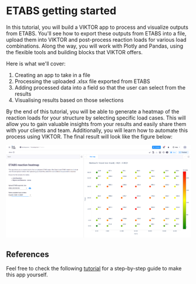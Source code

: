 # ETABS getting started

In this tutorial, you will build a VIKTOR app to process and visualize outputs from ETABS. You'll see how to export these outputs from ETABS into a file, upload them into VIKTOR and post-process reaction loads for various load combinations. Along the way, you will work with Plotly and Pandas, using the flexible tools and building blocks that VIKTOR offers.

Here is what we'll cover:

1. Creating an app to take in a file
2. Processing the uploaded .xlsx file exported from ETABS
3. Adding processed data into a field so that the user can select from the results
4. Visualising results based on those selections

By the end of this tutorial, you will be able to generate a heatmap of the reaction loads for your structure by selecting specific load cases. This will allow you to gain valuable insights from your results and easily share them with your clients and team. Additionally, you will learn how to automate this process using VIKTOR. The final result will look like the figure below:

![Final result](.viktor-template/image.png)

## References
Feel free to check the following [tutorial](https://docs.viktor.ai/docs/tutorials/process-etabs-data/) for a step-by-step guide to make this app yourself.
